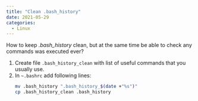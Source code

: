 ```yaml
---
title: "Clean .bash_history"
date: 2021-05-29
categories:
  - Linux
---
```


How to keep *.bash_history* clean, but at the same time be able to check any commands was executed ever?

1. Create file `.bash_history_clean` with list of useful commands that you usually use.
2. In `~.bashrc` add following lines:
    ```bash
    mv .bash_history ".bash_history_$(date +"%s")"
    cp .bash_history_clean .bash_history
    ```


